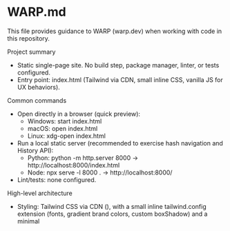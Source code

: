 # WARP.md

This file provides guidance to WARP (warp.dev) when working with code in this repository.

Project summary
- Static single-page site. No build step, package manager, linter, or tests configured.
- Entry point: index.html (Tailwind via CDN, small inline CSS, vanilla JS for UX behaviors).

Common commands
- Open directly in a browser (quick preview):
  - Windows: start index.html
  - macOS: open index.html
  - Linux: xdg-open index.html
- Run a local static server (recommended to exercise hash navigation and History API):
  - Python: python -m http.server 8000  → http://localhost:8000/index.html
  - Node: npx serve -l 8000 .          → http://localhost:8000/
- Lint/tests: none configured.

High-level architecture
- Styling: Tailwind CSS via CDN (<script src="https://cdn.tailwindcss.com"></script>), with a small inline tailwind.config extension (fonts, gradient brand colors, custom boxShadow) and a minimal <style> block (gradient button, star rating, smooth scroll).
- Head: SEO meta (title/description/keywords/geo), Open Graph tags, Google Analytics (gtag) initialization.
- Layout (big picture):
  - Header with background image overlay → Top bar/logo → Sticky nav.
  - Hero section with CTA buttons.
  - Main content: Reviews (3 product cards), Comparison table, Guide (informational SEO content), Recipes (3 cards that open inline modals), Affiliate disclaimer, Subscribe form (no backend), Contact form (no backend).
  - Footer with links and social icons.
- JavaScript (inline at document end):
  - Smooth in-page scrolling for hash links, intentionally skipping modal links.
  - Hash-based modal open/close (post-smoothies, post-morning, post-keto) with History API integration; deep links open the targeted modal on load.
  - Scroll-to-top button toggled after ~400px scroll; smooth scroll to top on click.
- External assets/services: Unsplash-hosted images, ClickBank affiliate links (rel="nofollow noopener"; target _blank), Google Analytics (gtag).

Repo-specific notes for agents
- Preserve affiliate link attributes (rel="nofollow noopener" and target) and existing IDs/hrefs used for in-page navigation and modals.
- Modals rely on matching IDs (post-smoothies/morning/keto) and data attributes (data-modal-link, data-close-modal, data-overlay); keep these intact when editing or duplicating patterns.
- Prefer Tailwind utility classes; only add to the small <style> block if absolutely necessary. Avoid introducing a bundler/tooling unless explicitly requested.
- If adding nav items or sections, ensure href="#section" matches the section id to retain smooth scrolling and sticky-nav behavior.
- .vercel/ is gitignored; suitable for static hosting. No Vercel config file is present in the repo.
